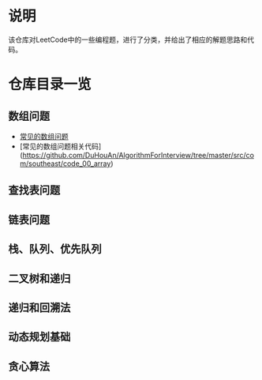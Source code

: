 # 说明
该仓库对LeetCode中的一些编程题，进行了分类，并给出了相应的解题思路和代码。

# 仓库目录一览
## 数组问题 

- [常见的数组问题](https://github.com/DuHouAn/00Algorithm/blob/master/03LeetCodeForInterview/00LeetCode%E4%B8%AD%E7%9A%84%E6%95%B0%E7%BB%84%E9%97%AE%E9%A2%98.md)
- [常见的数组问题相关代码]
(https://github.com/DuHouAn/AlgorithmForInterview/tree/master/src/com/southeast/code_00_array)
## 查找表问题
## 链表问题
## 栈、队列、优先队列
## 二叉树和递归
## 递归和回溯法
## 动态规划基础
## 贪心算法
